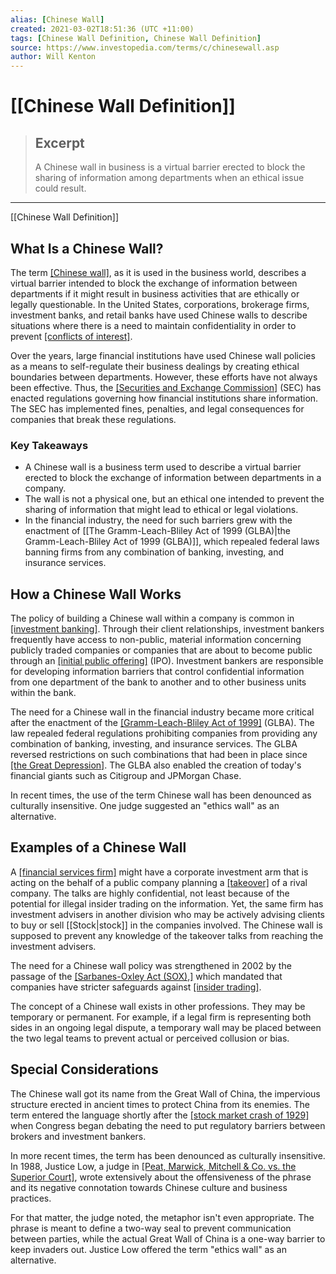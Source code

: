 ```yaml
---
alias: [Chinese Wall]
created: 2021-03-02T18:51:36 (UTC +11:00)
tags: [Chinese Wall Definition, Chinese Wall Definition]
source: https://www.investopedia.com/terms/c/chinesewall.asp
author: Will Kenton
---
```


# [[Chinese Wall Definition]]

> ## Excerpt
> A Chinese wall in business is a virtual barrier erected to block the sharing of information among departments when an ethical issue could result.

---

[[Chinese Wall Definition]]
## What Is a Chinese Wall?

The term [[Chinese wall]](https://www.investopedia.com/articles/analyst/090501.asp), as it is used in the business world, describes a virtual barrier intended to block the exchange of information between departments if it might result in business activities that are ethically or legally questionable. In the United States, corporations, brokerage firms, investment banks, and retail banks have used Chinese walls to describe situations where there is a need to maintain confidentiality in order to prevent [[conflicts of interest]](https://www.investopedia.com/terms/c/conflict-of-interest.asp).

Over the years, large financial institutions have used Chinese wall policies as a means to self-regulate their business dealings by creating ethical boundaries between departments. However, these efforts have not always been effective. Thus, the [[Securities and Exchange Commission]](https://www.investopedia.com/terms/s/sec.asp) (SEC) has enacted regulations governing how financial institutions share information. The SEC has implemented fines, penalties, and legal consequences for companies that break these regulations.

### Key Takeaways

-   A Chinese wall is a business term used to describe a virtual barrier erected to block the exchange of information between departments in a company.
-   The wall is not a physical one, but an ethical one intended to prevent the sharing of information that might lead to ethical or legal violations.
-   In the financial industry, the need for such barriers grew with the enactment of [[The Gramm-Leach-Bliley Act of 1999 (GLBA)|the Gramm-Leach-Bliley Act of 1999 (GLBA)]], which repealed federal laws banning firms from any combination of banking, investing, and insurance services.

## How a Chinese Wall Works

The policy of building a Chinese wall within a company is common in [[investment banking]](https://www.investopedia.com/terms/i/investment-banking.asp). Through their client relationships, investment bankers frequently have access to non-public, material information concerning publicly traded companies or companies that are about to become public through an [[initial public offering]](https://www.investopedia.com/terms/i/ipo.asp) (IPO). Investment bankers are responsible for developing information barriers that control confidential information from one department of the bank to another and to other business units within the bank.

The need for a Chinese wall in the financial industry became more critical after the enactment of the [[Gramm-Leach-Bliley Act of 1999]](https://www.investopedia.com/terms/g/glba.asp) (GLBA). The law repealed federal regulations prohibiting companies from providing any combination of banking, investing, and insurance services. The GLBA reversed restrictions on such combinations that had been in place since [[the Great Depression]](https://www.investopedia.com/terms/g/great_depression.asp). The GLBA also enabled the creation of today's financial giants such as Citigroup and JPMorgan Chase.

In recent times, the use of the term Chinese wall has been denounced as culturally insensitive. One judge suggested an "ethics wall" as an alternative.

## Examples of a Chinese Wall

A [[financial services firm]](https://www.investopedia.com/ask/answers/030315/what-financial-services-sector.asp) might have a corporate investment arm that is acting on the behalf of a public company planning a [[takeover]](https://www.investopedia.com/terms/t/takeover.asp) of a rival company. The talks are highly confidential, not least because of the potential for illegal insider trading on the information. Yet, the same firm has investment advisers in another division who may be actively advising clients to buy or sell [[Stock|stock]] in the companies involved. The Chinese wall is supposed to prevent any knowledge of the takeover talks from reaching the investment advisers.

The need for a Chinese wall policy was strengthened in 2002 by the passage of the [[Sarbanes-Oxley Act (SOX),]](https://www.investopedia.com/terms/s/sarbanesoxleyact.asp) which mandated that companies have stricter safeguards against [[insider trading]](https://www.investopedia.com/terms/i/insidertrading.asp).

The concept of a Chinese wall exists in other professions. They may be temporary or permanent. For example, if a legal firm is representing both sides in an ongoing legal dispute, a temporary wall may be placed between the two legal teams to prevent actual or perceived collusion or bias.

## Special Considerations

The Chinese wall got its name from the Great Wall of China, the impervious structure erected in ancient times to protect China from its enemies. The term entered the language shortly after the [[stock market crash of 1929]](https://www.investopedia.com/terms/s/[[Stock|stock]]-market-crash-1929.asp) when Congress began debating the need to put regulatory barriers between brokers and investment bankers.

In more recent times, the term has been denounced as culturally insensitive. In 1988, Justice Low, a judge in [[Peat, Marwick, Mitchell & Co. vs. the Superior Court]](https://law.justia.com/cases/california/court-of-appeal/3d/200/272.html), wrote extensively about the offensiveness of the phrase and its negative connotation towards Chinese culture and business practices.

For that matter, the judge noted, the metaphor isn't even appropriate. The phrase is meant to define a two-way seal to prevent communication between parties, while the actual Great Wall of China is a one-way barrier to keep invaders out. Justice Low offered the term "ethics wall" as an alternative.
